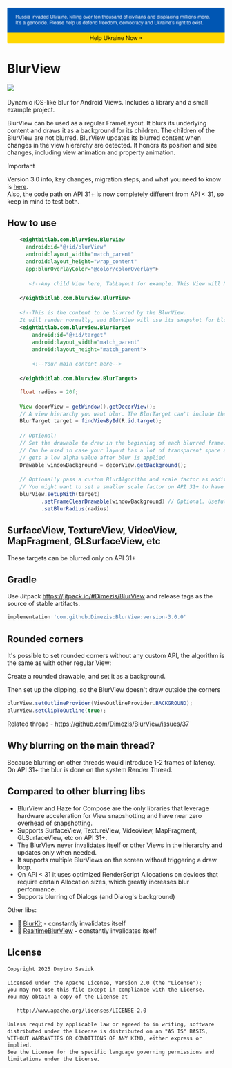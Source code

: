 [![Stand With Ukraine](https://raw.githubusercontent.com/vshymanskyy/StandWithUkraine/main/banner2-direct.svg)](https://vshymanskyy.github.io/StandWithUkraine)

# BlurView

<a href="url"><img src="https://github.com/user-attachments/assets/5abb1034-021b-4dfb-ad1b-3136a2a00a02" width="432" ></a>

Dynamic iOS-like blur for Android Views. Includes a library and a small example project.

BlurView can be used as a regular FrameLayout. It blurs its underlying content and draws it as a
background for its children. The children of the BlurView are not blurred. BlurView updates its
blurred content when changes in the view hierarchy are detected. It honors its position
and size changes, including view animation and property animation.

> [!IMPORTANT]
> Version 3.0 info, key changes, migration steps, and what you need to know is [here](BlurView_3.0.md).<br/>
> Also, the code path on API 31+ is now completely different from API < 31, so keep in mind to test both.

## How to use
```XML
    <eightbitlab.com.blurview.BlurView
      android:id="@+id/blurView"
      android:layout_width="match_parent"
      android:layout_height="wrap_content"
      app:blurOverlayColor="@color/colorOverlay">
    
       <!--Any child View here, TabLayout for example. This View will NOT be blurred -->
    
    </eightbitlab.com.blurview.BlurView>

    <!--This is the content to be blurred by the BlurView. 
    It will render normally, and BlurView will use its snapshot for blurring-->
    <eightbitlab.com.blurview.BlurTarget
        android:id="@+id/target"
        android:layout_width="match_parent"
        android:layout_height="match_parent">
        
        <!--Your main content here-->

    </eightbitlab.com.blurview.BlurTarget>
```

```Java
    float radius = 20f;

    View decorView = getWindow().getDecorView();
    // A view hierarchy you want blur. The BlurTarget can't include the BlurView that targets it.
    BlurTarget target = findViewById(R.id.target);
    
    // Optional:
    // Set the drawable to draw in the beginning of each blurred frame.
    // Can be used in case your layout has a lot of transparent space and your content
    // gets a low alpha value after blur is applied.
    Drawable windowBackground = decorView.getBackground();

    // Optionally pass a custom BlurAlgorithm and scale factor as additional parameters.
    // You might want to set a smaller scale factor on API 31+ to have a more precise blur with less flickering.
    blurView.setupWith(target) 
           .setFrameClearDrawable(windowBackground) // Optional. Useful when your root has a lot of transparent background, which results in semi-transparent blurred content. This will make the background opaque
           .setBlurRadius(radius)
```

## SurfaceView, TextureView, VideoView, MapFragment, GLSurfaceView, etc
These targets can be blurred only on API 31+

## Gradle

Use Jitpack https://jitpack.io/#Dimezis/BlurView and release tags as the source of stable
artifacts.
```Groovy
implementation 'com.github.Dimezis:BlurView:version-3.0.0'
```

## Rounded corners
It's possible to set rounded corners without any custom API, the algorithm is the same as with other regular View:

Create a rounded drawable, and set it as a background.

Then set up the clipping, so the BlurView doesn't draw outside the corners 
```Java
blurView.setOutlineProvider(ViewOutlineProvider.BACKGROUND);
blurView.setClipToOutline(true);
```
Related thread - https://github.com/Dimezis/BlurView/issues/37

## Why blurring on the main thread?
Because blurring on other threads would introduce 1-2 frames of latency.
On API 31+ the blur is done on the system Render Thread.

## Compared to other blurring libs
- BlurView and Haze for Compose are the only libraries that leverage hardware acceleration for View snapshotting and have near zero overhead of snapshotting.
- Supports SurfaceView, TextureView, VideoView, MapFragment, GLSurfaceView, etc on API 31+.
- The BlurView never invalidates itself or other Views in the hierarchy and updates only when needed.
- It supports multiple BlurViews on the screen without triggering a draw loop.
- On API < 31 it uses optimized RenderScript Allocations on devices that require certain Allocation sizes, which greatly increases blur performance.
- Supports blurring of Dialogs (and Dialog's background)

Other libs:
- 🛑 [BlurKit](https://github.com/CameraKit/blurkit-android) - constantly invalidates itself
- 🛑 [RealtimeBlurView](https://github.com/mmin18/RealtimeBlurView) - constantly invalidates itself

License
-------

    Copyright 2025 Dmytro Saviuk

    Licensed under the Apache License, Version 2.0 (the "License");
    you may not use this file except in compliance with the License.
    You may obtain a copy of the License at

       http://www.apache.org/licenses/LICENSE-2.0

    Unless required by applicable law or agreed to in writing, software
    distributed under the License is distributed on an "AS IS" BASIS,
    WITHOUT WARRANTIES OR CONDITIONS OF ANY KIND, either express or implied.
    See the License for the specific language governing permissions and
    limitations under the License.
